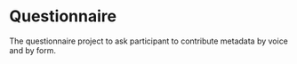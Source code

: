 # Questionnaire
The questionnaire project to ask participant to contribute metadata by voice and by form.
